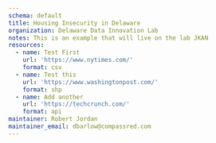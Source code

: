 ```yaml
---
schema: default
title: Housing Insecurity in Delaware
organization: Delaware Data Innovation Lab
notes: This is an example that will live on the lab JKAN
resources:
  - name: Test First
    url: 'https://www.nytimes.com/'
    format: csv
  - name: Test this
    url: 'https://www.washingtonpost.com/'
    format: shp
  - name: Add another 
    url: 'https://techcrunch.com/'
    format: api
maintainer: Robert Jordan
maintainer_email: dbarlow@compassred.com
---
```

